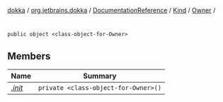 [dokka](../../../../../index.md) / [org.jetbrains.dokka](../../../../index.md) / [DocumentationReference](../../../index.md) / [Kind](../../index.md) / [Owner](../index.md) / [<class-object-for-Owner>](index.md)

# <class-object-for-Owner>

```
public object <class-object-for-Owner>
```
## Members
| Name | Summary |
|------|---------|
|[*.init*](_init_.md)|`private <class-object-for-Owner>()`<br>|
